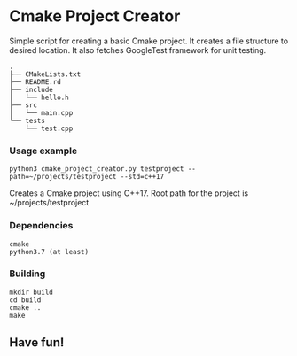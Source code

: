 # Cmake Project Creator

Simple script for creating a basic Cmake project. It creates a file structure to desired location. It also fetches GoogleTest framework for unit testing.
```
.
├── CMakeLists.txt
├── README.rd
├── include
│   └── hello.h
├── src
│   └── main.cpp
└── tests
    └── test.cpp
```
### Usage example
```
python3 cmake_project_creator.py testproject --path=~/projects/testproject --std=c++17
```
Creates a Cmake project using C++17. Root path for the project is ~/projects/testproject

### Dependencies
```
cmake
python3.7 (at least)
```

### Building
```
mkdir build
cd build
cmake ..
make
```

## Have fun!

